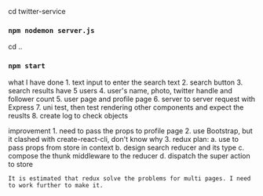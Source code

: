 cd twitter-service
### `npm nodemon server.js`

cd ..
### `npm start`

what I have done
    1. text input to enter the search text
    2. search button
    3. search results have 5 users
    4. user's name, photo, twitter handle and follower count
    5. user page and profile page
    6. server to server request with Express
    7. uni test, then test rendering other components and expect the reuslts
    8. create log to check objects

improvement
    1. need to pass the props to profile page
    2. use Bootstrap, but it clashed with create-react-cli, don't know why
    3. redux plan:
        a. use <provider> to pass props from store in context
        b. design search reducer and its type
        c. compose the thunk middleware to the reducer
        d. dispatch the super action to store

    It is estimated that redux solve the problems for multi pages. I need to work further to make it.





